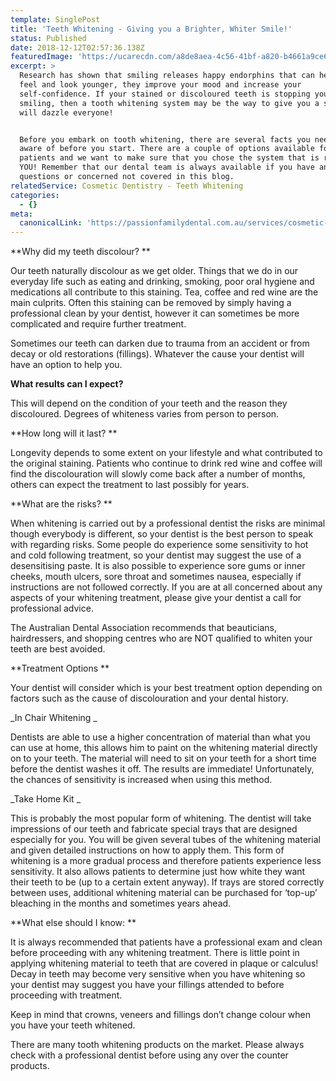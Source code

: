 ```yaml
---
template: SinglePost
title: 'Teeth Whitening - Giving you a Brighter, Whiter Smile!'
status: Published
date: 2018-12-12T02:57:36.138Z
featuredImage: 'https://ucarecdn.com/a8de8aea-4c56-41bf-a820-b4661a9ce6eb/'
excerpt: >
  Research has shown that smiling releases happy endorphins that can help us
  feel and look younger, they improve your mood and increase your
  self-confidence. If your stained or discoloured teeth is stopping you from
  smiling, then a tooth whitening system may be the way to give you a smile that
  will dazzle everyone!


  Before you embark on tooth whitening, there are several facts you need to be
  aware of before you start. There are a couple of options available for
  patients and we want to make sure that you chose the system that is right for
  YOU! Remember that our dental team is always available if you have any
  questions or concerned not covered in this blog. 
relatedService: Cosmetic Dentistry - Teeth Whitening
categories:
  - {}
meta:
  canonicalLink: 'https://passionfamilydental.com.au/services/cosmetic-dentistry/'
---
```

**Why did my teeth discolour?**

Our teeth naturally discolour as we get older. Things that we do in our everyday life such as eating and drinking, smoking, poor oral hygiene and medications all contribute to this staining. Tea, coffee and red wine are the main culprits. Often this staining can be removed by simply having a professional clean by your dentist, however it can sometimes be more complicated and require further treatment. 

Sometimes our teeth can darken due to trauma from an accident or from decay or old restorations (fillings). Whatever the cause your dentist will have an option to help you.  

**What results can I expect?** 

This will depend on the condition of your teeth and the reason they discoloured. Degrees of whiteness varies from person to person.

**How long will it last?**

Longevity depends to some extent on your lifestyle and what contributed to the original staining. Patients who continue to drink red wine and coffee will find the discolouration will slowly come back after a number of months, others can expect the treatment to last possibly for years. 

**What are the risks?**

When whitening is carried out by a professional dentist the risks are minimal though everybody is different, so your dentist is the best person to speak with regarding risks. Some people do experience some sensitivity to hot and cold following treatment, so your dentist may suggest the use of a desensitising paste. It is also possible to experience sore gums or inner cheeks, mouth ulcers, sore throat and sometimes nausea, especially if instructions are not followed correctly. If you are at all concerned about any aspects of your whitening treatment, please give your dentist a call for professional advice.  

The Australian Dental Association recommends that beauticians, hairdressers, and shopping centres who are NOT qualified to whiten your teeth are best avoided.  

**Treatment Options**

Your dentist will consider which is your best treatment option depending on factors such as the cause of discolouration and your dental history. 

_In Chair Whitening_

Dentists are able to use a higher concentration of material than what you can use at home, this allows him to paint on the whitening material directly on to your teeth. The material will need to sit on your teeth for a short time before the dentist washes it off. The results are immediate! Unfortunately, the chances of sensitivity is increased when using this method. 

_Take Home Kit_

This is probably the most popular form of whitening. The dentist will take impressions of our teeth and fabricate special trays that are designed especially for you. You will be given several tubes of the whitening material and given detailed instructions on how to apply them. This form of whitening is a more gradual process and therefore patients experience less sensitivity. It also allows patients to determine just how white they want their teeth to be (up to a certain extent anyway). If trays are stored correctly between uses, additional whitening material can be purchased for ‘top-up’ bleaching in the months and sometimes years ahead. 

**What else should I know:**

It is always recommended that patients have a professional exam and clean before proceeding with any whitening treatment. There is little point in applying whitening material to teeth that are covered in plaque or calculus! Decay in teeth may become very sensitive when you have whitening so your dentist may suggest you have your fillings attended to before proceeding with treatment. 

Keep in mind that crowns, veneers and fillings don’t change colour when you have your teeth whitened.

There are many tooth whitening products on the market. Please always check with a professional dentist before using any over the counter products.
